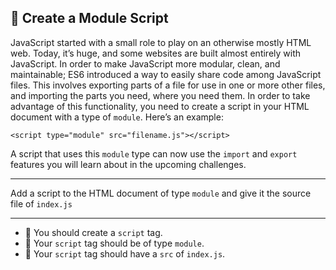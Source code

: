 🚀 Create a Module Script
-------------------------

JavaScript started with a small role to play on an otherwise mostly HTML web. Today, it’s huge, and some websites are built almost entirely with JavaScript. In order to make JavaScript more modular, clean, and maintainable; ES6 introduced a way to easily share code among JavaScript files. This involves exporting parts of a file for use in one or more other files, and importing the parts you need, where you need them. In order to take advantage of this functionality, you need to create a script in your HTML document with a type of `module`. Here’s an example:

    <script type="module" src="filename.js"></script>
    

A script that uses this `module` type can now use the `import` and `export` features you will learn about in the upcoming challenges.

* * *

Add a script to the HTML document of type `module` and give it the source file of `index.js`

* * *

*   🧪 You should create a `script` tag.
*   🧪 Your `script` tag should be of type `module`.
*   🧪 Your `script` tag should have a `src` of `index.js`.